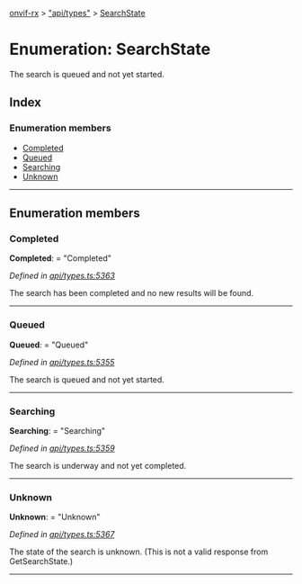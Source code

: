 [onvif-rx](../README.md) > ["api/types"](../modules/_api_types_.md) > [SearchState](../enums/_api_types_.searchstate.md)

# Enumeration: SearchState

The search is queued and not yet started.

## Index

### Enumeration members

* [Completed](_api_types_.searchstate.md#completed)
* [Queued](_api_types_.searchstate.md#queued)
* [Searching](_api_types_.searchstate.md#searching)
* [Unknown](_api_types_.searchstate.md#unknown)

---

## Enumeration members

<a id="completed"></a>

###  Completed

**Completed**:  = "Completed"

*Defined in [api/types.ts:5363](https://github.com/patrickmichalina/onvif-rx/blob/3ab1739/src/api/types.ts#L5363)*

The search has been completed and no new results will be found.

___
<a id="queued"></a>

###  Queued

**Queued**:  = "Queued"

*Defined in [api/types.ts:5355](https://github.com/patrickmichalina/onvif-rx/blob/3ab1739/src/api/types.ts#L5355)*

The search is queued and not yet started.

___
<a id="searching"></a>

###  Searching

**Searching**:  = "Searching"

*Defined in [api/types.ts:5359](https://github.com/patrickmichalina/onvif-rx/blob/3ab1739/src/api/types.ts#L5359)*

The search is underway and not yet completed.

___
<a id="unknown"></a>

###  Unknown

**Unknown**:  = "Unknown"

*Defined in [api/types.ts:5367](https://github.com/patrickmichalina/onvif-rx/blob/3ab1739/src/api/types.ts#L5367)*

The state of the search is unknown. (This is not a valid response from GetSearchState.)

___

